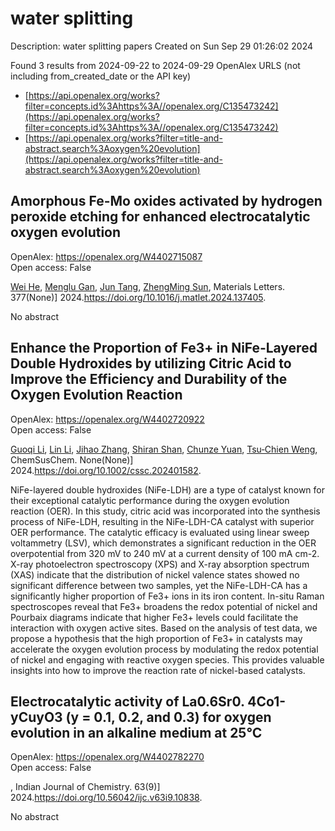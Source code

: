 # water splitting
Description: water splitting papers
Created on Sun Sep 29 01:26:02 2024

Found 3 results from 2024-09-22 to 2024-09-29
OpenAlex URLS (not including from_created_date or the API key)
- [https://api.openalex.org/works?filter=concepts.id%3Ahttps%3A//openalex.org/C135473242](https://api.openalex.org/works?filter=concepts.id%3Ahttps%3A//openalex.org/C135473242)
- [https://api.openalex.org/works?filter=title-and-abstract.search%3Aoxygen%20evolution](https://api.openalex.org/works?filter=title-and-abstract.search%3Aoxygen%20evolution)

## Amorphous Fe-Mo oxides activated by hydrogen peroxide etching for enhanced electrocatalytic oxygen evolution   

OpenAlex: https://openalex.org/W4402715087    
Open access: False
    
[Wei He](https://openalex.org/A5007172285), [Menglu Gan](https://openalex.org/A5014982941), [Jun Tang](https://openalex.org/A5089182802), [ZhengMing Sun](https://openalex.org/A5100748993), Materials Letters. 377(None)] 2024.https://doi.org/10.1016/j.matlet.2024.137405.
    
No abstract    

    

## Enhance the Proportion of Fe3+ in NiFe‐Layered Double Hydroxides by utilizing Citric Acid to Improve the Efficiency and Durability of the Oxygen Evolution Reaction   

OpenAlex: https://openalex.org/W4402720922    
Open access: False
    
[Guoqi Li](https://openalex.org/A5101527396), [Lin Li](https://openalex.org/A5100412807), [Jihao Zhang](https://openalex.org/A5022371210), [Shiran Shan](https://openalex.org/A5102658611), [Chunze Yuan](https://openalex.org/A5072872054), [Tsu‐Chien Weng](https://openalex.org/A5006108211), ChemSusChem. None(None)] 2024.https://doi.org/10.1002/cssc.202401582.
    
NiFe-layered double hydroxides (NiFe-LDH) are a type of catalyst known for their exceptional catalytic performance during the oxygen evolution reaction (OER). In this study, citric acid was incorporated into the synthesis process of NiFe-LDH, resulting in the NiFe-LDH-CA catalyst with superior OER performance. The catalytic efficacy is evaluated using linear sweep voltammetry (LSV), which demonstrates a significant reduction in the OER overpotential from 320 mV to 240 mV at a current density of 100 mA cm-2. X-ray photoelectron spectroscopy (XPS) and X-ray absorption spectrum (XAS) indicate that the distribution of nickel valence states showed no significant difference between two samples, yet the NiFe-LDH-CA has a significantly higher proportion of Fe3+ ions in its iron content. In-situ Raman spectroscopes reveal that Fe3+ broadens the redox potential of nickel and Pourbaix diagrams indicate that higher Fe3+ levels could facilitate the interaction with oxygen active sites. Based on the analysis of test data, we propose a hypothesis that the high proportion of Fe3+ in catalysts may accelerate the oxygen evolution process by modulating the redox potential of nickel and engaging with reactive oxygen species. This provides valuable insights into how to improve the reaction rate of nickel-based catalysts.    

    

## Electrocatalytic activity of La0.6Sr0. 4Co1-yCuyO3 (y = 0.1, 0.2, and 0.3) for oxygen evolution in an alkaline medium at 25℃   

OpenAlex: https://openalex.org/W4402782270    
Open access: False
    
, Indian Journal of Chemistry. 63(9)] 2024.https://doi.org/10.56042/ijc.v63i9.10838.
    
No abstract    

    

